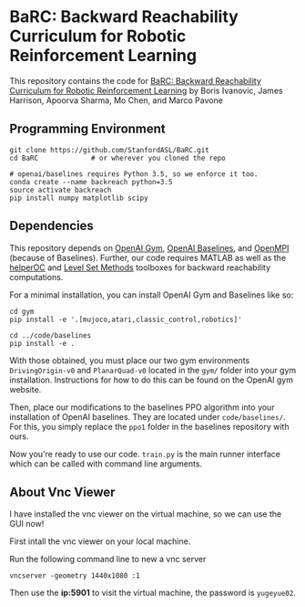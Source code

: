 # BaRC: Backward Reachability Curriculum for Robotic Reinforcement Learning

This repository contains the code for [BaRC: Backward Reachability Curriculum for Robotic Reinforcement Learning](https://arxiv.org/abs/1806.06161) by Boris Ivanovic, James Harrison, Apoorva Sharma, Mo Chen, and Marco Pavone

## Programming Environment ##
```
git clone https://github.com/StanfordASL/BaRC.git
cd BaRC             # or wherever you cloned the repo

# openai/baselines requires Python 3.5, so we enforce it too.
conda create --name backreach python=3.5
source activate backreach
pip install numpy matplotlib scipy
```

## Dependencies ##
This repository depends on [OpenAI Gym](https://github.com/openai/gym), [OpenAI Baselines](https://github.com/openai/baselines), and [OpenMPI](https://www.open-mpi.org) (because of Baselines). Further, our code requires MATLAB as well as the [helperOC](https://github.com/HJReachability/helperOC) and [Level Set Methods](http://www.cs.ubc.ca/~mitchell/ToolboxLS) toolboxes for backward reachability computations.

For a minimal installation, you can install OpenAI Gym and Baselines like so:
```
cd gym
pip install -e '.[mujoco,atari,classic_control,robotics]'

cd ../code/baselines
pip install -e .
```

With those obtained, you must place our two gym environments `DrivingOrigin-v0` and `PlanarQuad-v0` located in the `gym/` folder into your gym installation. Instructions for how to do this can be found on the OpenAI gym website.

Then, place our modifications to the baselines PPO algorithm into your installation of OpenAI baselines. They are located under `code/baselines/`. For this, you simply replace the `ppo1` folder in the baselines repository with ours.

Now you're ready to use our code. `train.py` is the main runner interface which can be called with command line arguments.

## About Vnc Viewer ##

I have installed the vnc viewer on the virtual machine, so we can use the GUI now!

First intall the vnc viewer on your local machine.

Run the following command line to new a vnc server
```
vncserver -geometry 1440x1080 :1
```

Then use the **ip:5901** to visit the virtual machine, the password is `yugeyue02`.
